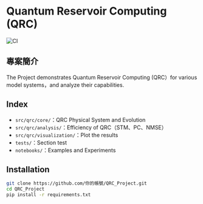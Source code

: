 # Quantum Reservoir Computing (QRC)
![CI](https://github.com/JSKao/QRC_Project/actions/workflows/ci.yml/badge.svg)

## 專案簡介
The Project demonstrates Quantum Reservoir Computing (QRC）for various model systems，and analyze their capabilities.

## Index
- `src/qrc/core/`：QRC Physical System and Evolution
- `src/qrc/analysis/`：Efficiency of QRC（STM、PC、NMSE）
- `src/qrc/visualization/`：Plot the results
- `tests/`：Section test
- `notebooks/`：Examples and Experiments

## Installation
```bash
git clone https://github.com/你的帳號/QRC_Project.git
cd QRC_Project
pip install -r requirements.txt
